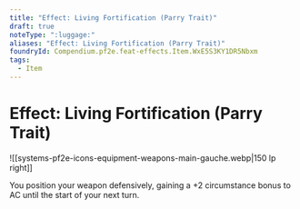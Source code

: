 ```yaml
---
title: "Effect: Living Fortification (Parry Trait)"
draft: true
noteType: ":luggage:"
aliases: "Effect: Living Fortification (Parry Trait)"
foundryId: Compendium.pf2e.feat-effects.Item.WxE5S3KY1DR5Nbxm
tags:
  - Item
---
```


# Effect: Living Fortification (Parry Trait)
![[systems-pf2e-icons-equipment-weapons-main-gauche.webp|150 lp right]]

You position your weapon defensively, gaining a +2 circumstance bonus to AC until the start of your next turn.
